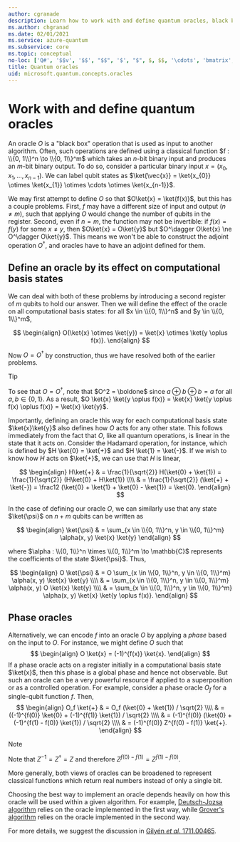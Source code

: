 ```yaml
---
author: cgranade
description: Learn how to work with and define quantum oracles, black box operations that are used as input to another algorithm.
ms.author: chgranad
ms.date: 02/01/2021
ms.service: azure-quantum
ms.subservice: core
ms.topic: conceptual
no-loc: ['Q#', '$$v', '$$', "$$", '$', "$", $, $$, '\cdots', 'bmatrix', '\ddots', '\equiv', '\sum', '\begin', '\end', '\sqrt', '\otimes', '{', '}', '\text', '\phi', '\kappa', '\psi', '\alpha', '\beta', '\gamma', '\delta', '\omega', '\bra', '\ket', '\boldone', '\\\\', '\\', '=', '\frac', '\text', '\mapsto', '\dagger', '\to', '\begin{cases}', '\end{cases}', '\operatorname', '\braket', '\id', '\expect', '\defeq', '\variance', '\dd', '&', '\begin{align}', '\end{align}', '\Lambda', '\lambda', '\Omega', '\mathrm', '\left', '\right', '\qquad', '\times', '\big', '\langle', '\rangle', '\bigg', '\Big', '|', '\mathbb', '\vec', '\in', '\texttt', '\ne', '<', '>', '\leq', '\geq', '~~', '~', '\begin{bmatrix}', '\end{bmatrix}', '\_']
title: Quantum oracles
uid: microsoft.quantum.concepts.oracles
---
```


# Work with and define quantum oracles

An oracle $O$ is a "black box" operation that is used as input to another algorithm.
Often, such operations are defined using a classical function $f : \\{0, 1\\}^n \to \\{0, 1\\}^m$ which takes an $n$-bit binary input and produces an $m$-bit binary output.
To do so, consider a particular binary input $x = (x_{0}, x_{1}, \dots, x_{n-1})$.
We can label qubit states as $\ket{\vec{x}} = \ket{x_{0}} \otimes \ket{x_{1}} \otimes \cdots \otimes \ket{x_{n-1}}$.

We may first attempt to define $O$ so that $O\ket{x} = \ket{f(x)}$, but this has a couple problems.
First, $f$ may have a different size of input and output ($n \ne m$), such that applying $O$ would change the number of qubits in the register.
Second, even if $n = m$, the function may not be invertible:
if $f(x) = f(y)$ for some $x \ne y$, then $O\ket{x} = O\ket{y}$ but $O^\dagger O\ket{x} \ne O^\dagger O\ket{y}$.
This means we won't be able to construct the adjoint operation $O^\dagger$, and oracles have to have an adjoint defined for them.

## Define an oracle by its effect on computational basis states
We can deal with both of these problems by introducing a second register of $m$ qubits to hold our answer.
Then we will define the effect of the oracle on all computational basis states: for all $x \in \\{0, 1\\}^n$ and $y \in \\{0, 1\\}^m$,

$$
\begin{align}
    O(\ket{x} \otimes \ket{y}) = \ket{x} \otimes \ket{y \oplus f(x)}.
\end{align}
$$

Now $O = O^\dagger$ by construction, thus we have resolved both of the earlier problems.

> [!TIP]
> To see that $O = O^{\dagger}$, note that $O^2 = \boldone$ since $a \oplus b \oplus b = a$ for all $a, b \in \{0, 1\}$.
> As a result, $O \ket{x} \ket{y \oplus f(x)} = \ket{x} \ket{y \oplus f(x) \oplus f(x)} = \ket{x} \ket{y}$.

Importantly, defining an oracle this way for each computational basis state $\ket{x}\ket{y}$ also defines how $O$ acts for any other state.
This follows immediately from the fact that $O$, like all quantum operations, is linear in the state that it acts on.
Consider the Hadamard operation, for instance, which is defined by $H \ket{0} = \ket{+}$ and $H \ket{1} = \ket{-}$.
If we wish to know how $H$ acts on $\ket{+}$, we can use that $H$ is linear,

$$
\begin{align}
H\ket{+} & = \frac{1}{\sqrt{2}} H(\ket{0} + \ket{1}) = \frac{1}{\sqrt{2}} (H\ket{0} + H\ket{1}) \\\\
           & = \frac{1}{\sqrt{2}} (\ket{+} + \ket{-}) = \frac12 (\ket{0} + \ket{1} + \ket{0} - \ket{1}) = \ket{0}.
\end{align}
$$

In the case of defining our oracle $O$, we can similarly use that any state $\ket{\psi}$ on $n + m$ qubits can be written as

$$
\begin{align}
\ket{\psi} & = \sum_{x \in \\{0, 1\\}^n, y \in \\{0, 1\\}^m} \alpha(x, y) \ket{x} \ket{y}
\end{align}
$$

where $\alpha : \\{0, 1\\}^n \times \\{0, 1\\}^m \to \mathbb{C}$ represents the coefficients of the state $\ket{\psi}$. Thus,

$$
\begin{align}
O \ket{\psi} & = O \sum_{x \in \\{0, 1\\}^n, y \in \\{0, 1\\}^m} \alpha(x, y) \ket{x} \ket{y} \\\\
             & = \sum_{x \in \\{0, 1\\}^n, y \in \\{0, 1\\}^m} \alpha(x, y) O \ket{x} \ket{y} \\\\
             & = \sum_{x \in \\{0, 1\\}^n, y \in \\{0, 1\\}^m} \alpha(x, y) \ket{x} \ket{y \oplus f(x)}.
\end{align}
$$

## Phase oracles
Alternatively, we can encode $f$ into an oracle $O$ by applying a _phase_ based on the input to $O$.
For instance, we might define $O$ such that
$$
\begin{align}
    O \ket{x} = (-1)^{f(x)} \ket{x}.
\end{align}
$$
If a phase oracle acts on a register initially in a computational basis state $\ket{x}$, then this phase is a global phase and hence not observable.
But such an oracle can be a very powerful resource if applied to a superposition or as a controlled operation.
For example, consider a phase oracle $O_f$ for a single-qubit function $f$.
Then,
$$
\begin{align}
    O_f \ket{+}
        & = O_f (\ket{0} + \ket{1}) / \sqrt{2} \\\\
        & = ((-1)^{f(0)} \ket{0} + (-1)^{f(1)} \ket{1}) / \sqrt{2} \\\\
        & = (-1)^{f(0)} (\ket{0} + (-1)^{f(1) - f(0)} \ket{1}) / \sqrt{2} \\\\
        & = (-1)^{f(0)} Z^{f(0) - f(1)} \ket{+}.
\end{align}
$$

> [!NOTE]
> Note that $Z^{-1}=Z^{\dagger}=Z$ and therefore $Z^{f(0)-f(1)}=Z^{f(1)-f(0)}.$

More generally, both views of oracles can be broadened to represent classical functions which return real numbers instead of only a single bit.

Choosing the best way to implement an oracle depends heavily on how this oracle will be used within a given algorithm.
For example, [Deutsch-Jozsa algorithm](https://en.wikipedia.org/wiki/Deutsch%E2%80%93Jozsa_algorithm) relies on the oracle implemented in the first way, while [Grover's algorithm](https://en.wikipedia.org/wiki/Grover's_algorithm) relies on the oracle implemented in the second way.


For more details, we suggest the discussion in [Gilyén *et al*. 1711.00465](https://arxiv.org/abs/1711.00465).